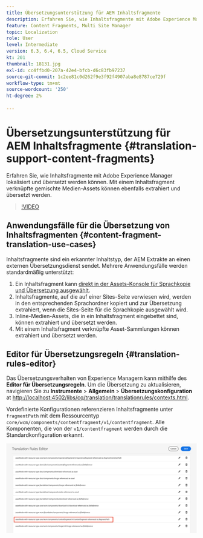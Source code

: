 ```yaml
---
title: Übersetzungsunterstützung für AEM Inhaltsfragmente
description: Erfahren Sie, wie Inhaltsfragmente mit Adobe Experience Manager lokalisiert und übersetzt werden können. Mit einem Inhaltsfragment verknüpfte gemischte Medien-Assets können ebenfalls extrahiert und übersetzt werden.
feature: Content Fragments, Multi Site Manager
topic: Localization
role: User
level: Intermediate
version: 6.3, 6.4, 6.5, Cloud Service
kt: 201
thumbnail: 18131.jpg
exl-id: cc4ffbd0-207a-42e4-bfcb-d6c83fb97237
source-git-commit: 1c2ee81c0d262f9e3f92f4907aba8e8787ce729f
workflow-type: tm+mt
source-wordcount: '250'
ht-degree: 2%

---
```


# Übersetzungsunterstützung für AEM Inhaltsfragmente {#translation-support-content-fragments}

Erfahren Sie, wie Inhaltsfragmente mit Adobe Experience Manager lokalisiert und übersetzt werden können. Mit einem Inhaltsfragment verknüpfte gemischte Medien-Assets können ebenfalls extrahiert und übersetzt werden.

>[!VIDEO](https://video.tv.adobe.com/v/18131/?quality=12&learn=on)

## Anwendungsfälle für die Übersetzung von Inhaltsfragmenten {#content-fragment-translation-use-cases}

Inhaltsfragmente sind ein erkannter Inhaltstyp, der AEM Extrakte an einen externen Übersetzungsdienst sendet. Mehrere Anwendungsfälle werden standardmäßig unterstützt:

1. Ein Inhaltsfragment kann [direkt in der Assets-Konsole für Sprachkopie und Übersetzung ausgewählt](https://experienceleague.adobe.com/docs/experience-manager-cloud-service/content/assets/admin/translate-assets.html).
2. Inhaltsfragmente, auf die auf einer Sites-Seite verwiesen wird, werden in den entsprechenden Sprachordner kopiert und zur Übersetzung extrahiert, wenn die Sites-Seite für die Sprachkopie ausgewählt wird.
3. Inline-Medien-Assets, die in ein Inhaltsfragment eingebettet sind, können extrahiert und übersetzt werden.
4. Mit einem Inhaltsfragment verknüpfte Asset-Sammlungen können extrahiert und übersetzt werden.

## Editor für Übersetzungsregeln {#translation-rules-editor}

Das Übersetzungsverhalten von Experience Managern kann mithilfe des **Editor für Übersetzungsregeln**. Um die Übersetzung zu aktualisieren, navigieren Sie zu **Instrumente** > **Allgemein** > **Übersetzungskonfiguration** at [http://localhost:4502/libs/cq/translation/translationrules/contexts.html](http://localhost:4502/libs/cq/translation/translationrules/contexts.html).

Vordefinierte Konfigurationen referenzieren Inhaltsfragmente unter `fragmentPath` mit dem Ressourcentyp `core/wcm/components/contentfragment/v1/contentfragment`. Alle Komponenten, die von der `v1/contentfragment` werden durch die Standardkonfiguration erkannt.

![Editor für Übersetzungsregeln](assets/translation-configuration.png)
